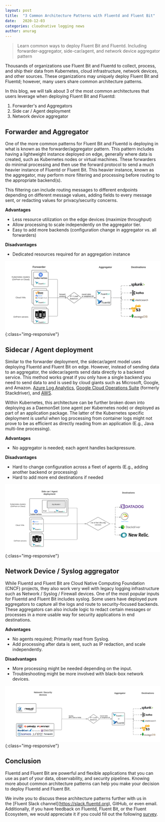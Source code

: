 ```yaml
---
layout: post
title:  "3 Common Architecture Patterns with Fluentd and Fluent Bit"
date:   2020-12-03
categories: cloudnative logging news
author: anurag
---
```


> Learn common ways to deploy Fluent Bit and Fluentd. Including forwarder-aggregator, side-car/agent, and network device aggregator pattern

Thousands of organizations use Fluent Bit and Fluentd to collect, process, and ship their data from Kubernetes, cloud infrastructure, network devices, and other sources. These organizations may uniquely deploy Fluent Bit and Fluentd; however, many users share common architecture patterns. 

In this blog, we will talk about 3 of the most common architectures that users leverage when deploying Fluent Bit and Fluentd:

1. Forwarder's and Aggregators
2. Side car / Agent deployment
3. Network device aggregator

## Forwarder and Aggregator

One of the more common patterns for Fluent Bit and Fluentd is deploying in what is known as the forwarder/aggregator pattern. This pattern includes having a lightweight instance deployed on edge, generally where data is created, such as Kubernetes nodes or virtual machines. These forwarders do minimal processing and then use the forward protocol to send a much heavier instance of Fluentd or Fluent Bit. This heavier instance, known as the aggregator, may perform more filtering and processing before routing to the appropriate backend(s).

This filtering can include routing messages to different endpoints depending on different message values, adding fields to every message sent, or redacting values for privacy/security concerns.

**Advantages**
* Less resource utilization on the edge devices (maximize throughput)
* Allow processing to scale independently on the aggregator tier.
* Easy to add more backends (configuration change in aggregator vs. all forwarders)

**Disadvantages**
* Dedicated resources required for an aggregation instance

![forwarder-aggregator](/assets/img/blog/2020-12-03-common/blog-forwarder-aggregator.png){:class="img-responsive"}

## Sidecar / Agent deployment

Similar to the forwarder deployment, the sidecar/agent model uses deploying Fluentd and Fluent Bit on edge. However, instead of sending data to an aggregator, the sidecar/agents send data directly to a backend service. This method works great if you only have a single backend you need to send data to and is used by cloud giants such as Microsoft, Google, and Amazon. [Azure Log Analytics](https://github.com/microsoft/OMS-Agent-for-Linux), [Google Cloud Operations Suite](https://cloud.google.com/logging/docs/agent/configuration) (formerly Stackdriver), and [AWS](https://github.com/aws/aws-for-fluent-bit).

Within Kubernetes, this architecture can be further broken down into deploying as a DaemonSet (one agent per Kubernetes node) or deployed as part of an application package. The latter of the Kubernetes specific deployment is useful when log processing from container logs might not prove to be as efficient as directly reading from an application (E.g., Java multi-line processing).

**Advantages**
* No aggregator is needed; each agent handles backpressure.

**Disadvantages**
* Hard to change configuration across a fleet of agents (E.g., adding another backend or processing)
* Hard to add more end destinations if needed

![sidecar-agent](/assets/img/blog/2020-12-03-common/blog-sidecar-agent.png){:class="img-responsive"}

## Network Device / Syslog aggregator

While Fluentd and Fluent Bit are Cloud Native Computing Foundation (CNCF) projects, they also work very well with legacy logging infrastructure such as Network / Syslog / Firewall devices. One of the most popular inputs for Fluentd and Fluent Bit includes syslog. Some users have deployed pure aggregators to capture all the logs and route to security-focused backends. These aggregators can also include logic to redact certain messages or processes in a more usable way for security applications in end destinations. 

**Advantages**
* No agents required; Primarily read from Syslog.
* Add processing after data is sent, such as IP redaction, and scale independently.

**Disadvantages**
* More processing might be needed depending on the input.
* Troubleshooting might be more involved with black-box network devices.

![networkdevice-syslog](/assets/img/blog/2020-12-03-common/blog-network-device-syslog.png){:class="img-responsive"}

## Conclusion

Fluentd and Fluent Bit are powerful and flexible applications that you can use as part of your data, observability, and security pipelines. Knowing more about common architecture patterns can help you make your decision to deploy Fluentd and Fluent Bit. 

We invite you to discuss these architecture patterns further with us in the [Fluent Slack channel[(https://slack.fluentd.org), GitHub, or even email. Additionally, if you have feedback on Fluentd, Fluent Bit, or the Fluent Ecosystem, we would appreciate it if you could fill out the following [survey](https://www.cognitoforms.com/Fluentecosystem/FluentEcosystemSurvey).
